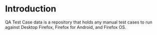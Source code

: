 ﻿Introduction
============

QA Test Case data is a repository that holds any manual test cases to run
against Desktop Firefox, Firefox for Android, and Firefox OS.
